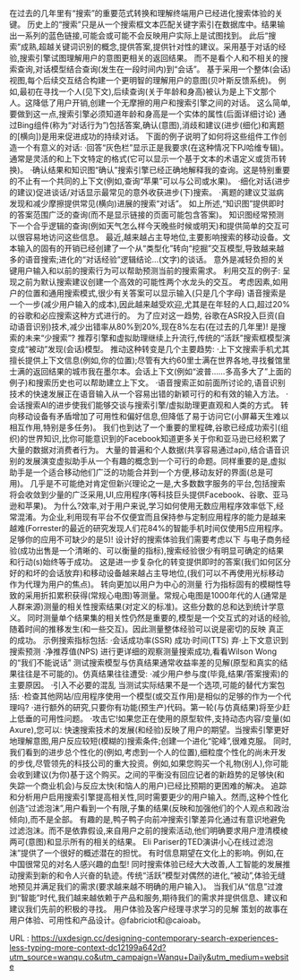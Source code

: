在过去的几年里有“搜索”的重要范式转换和理解终端用户已经进化搜索体验的关键。 
 历史上的“搜索”只是从一个搜索框文本匹配关键字索引在数据库中。结果输出一系列的蓝色链接,可能会或可能不会反映用户实际上是试图找到。 
 此后“搜索”成熟,超越关键词识别的概念,提供答案,提供针对性的建议。采用基于对话的经验,搜索引擎试图理解用户的意图更相关的返回结果。 
 而不是看个人和不相关的搜索查询,对话模型结合查询(发生在一段时间内)到“会话”。 
 基于采用一个整体(会话)视图,每个后续交互结合构建一个更明智的理解用户的意图(贝叶斯反馈系统)。 
 例如,最初在寻找一个人(见下文),后续查询(关于年龄和身高)被认为是上下文那个人。这降低了用户开销,创建一个无摩擦的用户和搜索引擎之间的对话。 
 这么简单,要做到这一点,搜索引擎必须知道年龄和身高是一个实体的属性(后面详细讨论) 
 通过Bing组件(称为“对话行为”)包括答案,确认(意图),消歧和建议(进步(细化)和离题的[横向])是用来促进成功的持续对话。 
 下面的例子说明了如何将这些组件工作创造一个有意义的对话: 
 ·回答“灰色栏”显示正是我要求(在这种情况下PJ哈维专辑)。通常是灵活的和上下文特定的格式(它可以显示一个基于文本的术语定义或货币转换)。 
 ·确认结果和知识图“确认”搜索引擎已经正确地解释我的查询。这是特别重要的不止有一个共同的上下文(例如,查询“苹果”可以与公司或水果)。 
 ·细化对话(进步的建议)促进谈话/对话显示最常见的意外收获进步(下)搜索。 
 ·离题的建议艾滋病发现和减少摩擦提供常见(横向)进展的搜索“对话”。 
 如上所述,“知识图”提供即时的答案范围广泛的查询(而不是显示链接的页面可能包含答案)。 
 知识图经常预测下一个合乎逻辑的查询(例如天气怎么样今天晚些时候或明天)和提供简单的交互可以很容易地访问这些信息。 
 最近,越来越占主导地位,主要影响搜索的移动设备。文本输入的固有的开销已经创建了一个从“类型化”转向“挖掘”交互模型,导致越来越多的语音搜索;进化的“对话经验”逻辑结论…(文字)的谈话。 
 意外是减轻负担的关键用户输入和以前的搜索行为可以帮助预测当前的搜索需求。 
 利用交互的例子: 
 呈现之前为默认搜索建议创建一个高效的可能性两个水龙头的交互。 
 考虑因素,如用户的位置和通用搜索模式,很少有关答案可以显示输入(只是几个字母) 
 语音搜索是一个一步(减少用户输入的成本),因此越来越受欢迎,尤其是在年轻的人口,超过20%的谷歌和必应搜索这种方式进行的。 
 为了应对这一趋势, 
 谷歌在ASR投入巨资(自动语音识别)技术,减少出错率从80%到20%,现在8%左右(在过去的几年里)! 
 是搜索的未来“少搜索”? 
 推荐引擎和虚拟助理继续上升流行,传统的“活跃”搜索框模型演变成“被动”发现(会话)模型。 
 推动这种转变是几个主要趋势: 
 ·上下文搜索手机尤其擅长提供上下文信息(例如,你的位置);尽管有大约60里士满在世界各地,寻找餐馆里士满的返回结果的城市我在墨尔本。会话上下文(例如“波普……多高多大了”上面的例子)和搜索历史也可以帮助建立上下文。 
 ·语音搜索正如前面所讨论的,语音识别技术的快速发展正在语音输入从一个容易出错的新颖可行的和有效的输入方法。 
 ·会话搜索AI的进步使我们能够交谈与搜索引擎/虚拟助理更直观和人类的方式。 
 转向移动设备有矛盾增加了可用性和偏好信息,但降低了易于访问它(小屏幕天生难以相互作用,特别是多任务)。 
 我们也到达了一个重要的里程碑,谷歌已经成功索引(组织)的世界知识,比你可能意识到的Facebook知道更多关于你和亚马逊已经积累了大量的数据对消费者行为。 
 大量的普遍和个人数据(共享容易通过api),结合语音识别的发展演变虚拟助手从一个有趣的概念到一个可行的命题。同样重要的是,虚拟助手是一个适合移动他们广泛的功能合并到一个方便,移动友好的界面(总是可用)。 
 几乎是不可能绝对肯定但新兴理论之一是,大多数数字服务的平台,包括搜索将会收敛到少量的广泛采用,UI,应用程序(等科技巨头提供Facebook、谷歌、亚马逊和苹果)。 
 为什么?效率,对于用户来说,学习如何使用无数应用程序效率低下,经常混淆。为企业,利用现有平台不仅便宜而且保持参与定制应用程序的能力是越来越难(Forrester的最近的研究发现人们花84%的智能手机时间仅使用5应用程序。足够你的应用不可缺少的是5)! 
 设计好的搜索体验我们需要考虑以下 
 与电子商务经验(成功出售是一个清晰的、可以衡量的指标),搜索经验很少有明显可确定的结果和行动(s)始终等于成功。 
 这是进一步复杂化的转变提供即时的答案(我们如何区分好的和坏的会话放弃)和移动设备越来越占主导地位,(我们可以不再使用光标移动作为代理为用户的焦点)。 
 转向更加以用户为中心的测量 
 行为指标固有的模糊性导致的采用折扣累积获得(常规心电图)等测量。常规心电图是1000年代的人(通常是人群来源)测量的相关性搜索结果(对定义的标准)。这些分数的总和达到统计学意义。 
 同时测量单个结果集的相关性仍然是重要的,模型是一个交互式的对话的经验,随着时间的推移发生(和一些交互)。因此测量整体经验可以说是密切的反映 
 真正的成功。 
 示例搜索指标包括: 
 ·会话成功率(SSR) 
 成功·时间(TTS) 
 弃·上下文意识到搜索预测 
 ·净推荐值(NPS) 
 进行更详细的观察测量搜索成功,看看Wilson Wong的“我们不能说话” 
 测试搜索模型与仿真结果通常收益率差的见解(原型和真实的结果往往是不可能的)。仿真结果往往遭受: 
 ·减少用户参与度(毕竟,结果/答案搜索)的主要原因。 
 ·引入不必要的混乱 
 当测试实际结果不是一个选项,可能的替代方案包括: 
 ·检查其他网站/应用程序使用一个模型(或交互作用)是相似的足够的作为一个代理吗? 
 ·进行额外的研究,只要你有功能(预生产)代码。第一轮(与仿真结果)将至少赶上低垂的可用性问题。 
 ·攻击它!如果您正在使用的原型软件,支持动态内容/变量(如Axure),您可以: 
 快速搜索技术的发展(和经验)反映了用户的期望。当搜索引擎更好地理解意图,用户反应较短(模糊的)搜索条件;创建一个进化“驼峰”,很难克服。 
 同时,我们看到的进步总个性化的(例如,考虑到一个人的位置),细粒度个性化的尚未开发的步伐,尽管领先的科技公司的重大投资。例如,如果您购买一个礼物(别人),你可能会收到建议(为你)基于这个购买。之间的平衡没有回应记者的新趋势的足够快(和失踪一个商业机会)与反应太快(和恼人的用户)已经比预期的更困难的解决。 
 追踪和分析用户启用搜索引擎提高相关性,同时需要更少的用户输入。然而,这种个性化创造“过滤泡沫”,用户看到一个有限,子集的结果(反映和加强他们的个人观点和政治倾向),而不是全部。 
 有趣的是,鸭子鸭子向前冲搜索引擎差异化通过有意识地避免过滤泡沫。而不是依靠假设,来自用户之前的搜索活动,他们明确要求用户澄清模棱两可(意图)和显示所有的相关的结果。 
 Eli Pariser的TED演讲小心在线过滤泡沫”提供了一个很好的概述潜在的担忧。 
 有时信息期望在文化上的影响。例如,在中国很常见的对名人感兴趣的血型! 
 同时搜索体验已经大大改善,人工智能的发展推动搜索到新的和令人兴奋的轨迹。传统“活跃”模型对偶然的进化,“被动”,体验无缝地预见并满足我们的需求(要求越来越不明确的用户输入)。 
 当我们从“信息”过渡到“智能”时代,我们越来越依赖于产品和服务,期待我们的需求并提供信息、建议和建议我们先前的积极的寻找。 
 用户体验及客户经理寻求学习的见解 
 策划的故事在用户体验、可用性和产品设计。@fabriciot和@caioab。 
  
   
  URL : https://uxdesign.cc/designing-contemporary-search-experiences-less-typing-more-context-dc12199a642d?utm_source=wanqu.co&utm_campaign=Wanqu+Daily&utm_medium=website